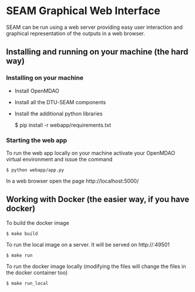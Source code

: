 # SEAM Graphical Web Interface

SEAM can be run using a web server providing easy user interaction and graphical representation of the outputs in a web browser.

## Installing and running on your machine (the hard way)
### Installing on your machine

* Install OpenMDAO
* Install all the DTU-SEAM components
* Install the additional python libraries

    $ pip install -r webapp/requirements.txt

### Starting the web app

To run the web app locally on your machine activate your OpenMDAO virtual environment and issue the command

    $ python webapp/app.py

In a web browser open the page http://localhost:5000/

## Working with Docker (the easier way, if you have docker)

To build the docker image

    $ make build

To run the local image on a server. It will be served on http://<your server>:49501

    $ make run

To run the docker image locally (modifying the files will change the files in
    the docker container too)

    $ make run_local
